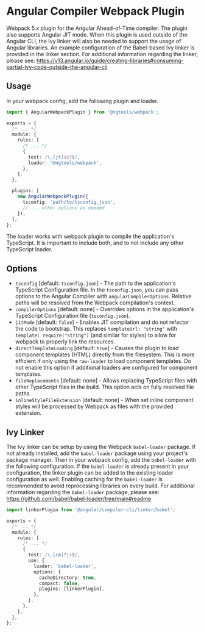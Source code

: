 # Angular Compiler Webpack Plugin

Webpack 5.x plugin for the Angular Ahead-of-Time compiler. The plugin also supports Angular JIT mode.
When this plugin is used outside of the Angular CLI, the Ivy linker will also be needed to support
the usage of Angular libraries. An example configuration of the Babel-based Ivy linker is provided
in the linker section. For additional information regarding the linker, please see: https://v13.angular.io/guide/creating-libraries#consuming-partial-ivy-code-outside-the-angular-cli

## Usage

In your webpack config, add the following plugin and loader.

```typescript
import { AngularWebpackPlugin } from '@ngtools/webpack';

exports = {
  /* ... */
  module: {
    rules: [
      /* ... */
      {
        test: /\.[jt]sx?$/,
        loader: '@ngtools/webpack',
      },
    ],
  },

  plugins: [
    new AngularWebpackPlugin({
      tsconfig: 'path/to/tsconfig.json',
      // ... other options as needed
    }),
  ],
};
```

The loader works with webpack plugin to compile the application's TypeScript. It is important to include both, and to not include any other TypeScript loader.

## Options

- `tsconfig` [default: `tsconfig.json`] - The path to the application's TypeScript Configuration file. In the `tsconfig.json`, you can pass options to the Angular Compiler with `angularCompilerOptions`. Relative paths will be resolved from the Webpack compilation's context.
- `compilerOptions` [default: none] - Overrides options in the application's TypeScript Configuration file (`tsconfig.json`).
- `jitMode` [default: `false`] - Enables JIT compilation and do not refactor the code to bootstrap. This replaces `templateUrl: "string"` with `template: require("string")` (and similar for styles) to allow for webpack to properly link the resources.
- `directTemplateLoading` [default: `true`] - Causes the plugin to load component templates (HTML) directly from the filesystem. This is more efficient if only using the `raw-loader` to load component templates. Do not enable this option if additional loaders are configured for component templates.
- `fileReplacements` [default: none] - Allows replacing TypeScript files with other TypeScript files in the build. This option acts on fully resolved file paths.
- `inlineStyleFileExtension` [default: none] - When set inline component styles will be processed by Webpack as files with the provided extension.

## Ivy Linker

The Ivy linker can be setup by using the Webpack `babel-loader` package.
If not already installed, add the `babel-loader` package using your project's package manager.
Then in your webpack config, add the `babel-loader` with the following configuration.
If the `babel-loader` is already present in your configuration, the linker plugin can be added to
the existing loader configuration as well.
Enabling caching for the `babel-loader` is recommended to avoid reprocessing libraries on
every build.
For additional information regarding the `babel-loader` package, please see: https://github.com/babel/babel-loader/tree/main#readme

```typescript
import linkerPlugin from '@angular/compiler-cli/linker/babel';

exports = {
  /* ... */
  module: {
    rules: [
      /* ... */
      {
        test: /\.[cm]?js$/,
        use: {
          loader: 'babel-loader',
          options: {
            cacheDirectory: true,
            compact: false,
            plugins: [linkerPlugin],
          },
        },
      },
    ],
  },
};
```
